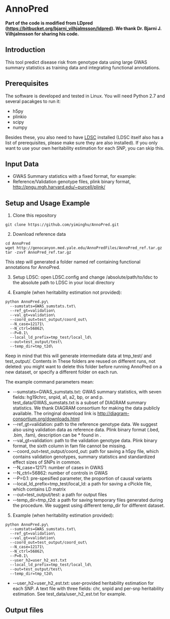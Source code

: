 # AnnoPred

**Part of the code is modified from LDpred (https://bitbucket.org/bjarni_vilhjalmsson/ldpred). We thank Dr. Bjarni J. Vilhjalmsson for sharing his code.**

## Introduction
This tool predict disease risk from genotype data using large GWAS summary statistics as training data and integrating functional annotations.

## Prerequisites
The software is developed and tested in Linux. You will need Python 2.7 and several pacakges to run it:
* h5py
* plinkio
* scipy
* numpy

Besides these, you also need to have [LDSC](https://github.com/bulik/ldsc) installed (LDSC itself also has a list of prerequisites, please make sure they are also installed). If you only want to use your own heritability estimation for each SNP, you can skip this.

## Input Data
* GWAS Summary statistics with a fixed format, for example:
* Reference/Validation genotype files, plink binary format, http://pngu.mgh.harvard.edu/~purcell/plink/

## Setup and Usage Example
1) Clone this repository
```
git clone https://github.com/yiminghu/AnnoPred.git
```
2) Download reference data
```
cd AnnoPred
wget http://genocanyon.med.yale.edu/AnnoPredFiles/AnnoPred_ref.tar.gz
tar -zxvf AnnoPred_ref.tar.gz
```
This step will generated a folder named ref containing functional annotations for AnnoPred.

3) Setup LDSC: open LDSC.config and change /absolute/path/to/ldsc to the absolute path to LDSC in your local directory

4) Example (when heritability estimation not provided):
```
python AnnoPred.py\
  --sumstats=GWAS_sumstats.txt\
  --ref_gt=validation\
  --val_gt=validation\
  --coord_out=test_output/coord_out\
  --N_case=12171\
  --N_ctrl=56862\
  --P=0.1\
  --local_ld_prefix=tmp_test/local_ld\
  --out=test_output/test\
  --temp_dir=tmp_t2d\
```
Keep in mind that this will generate intermediate data at tmp_test/ and test_output/. Contents in These folders are reused on different runs, not deleted: you might want to delete this folder before running AnnoPred on a new dataset, or specify a different folder on each run.

The example command parameters mean:
* --sumstats=GWAS_sumstats.txt: GWAS summary statistics, with seven fields: hg19chrc, snpid, a1, a2, bp, or and p. test_data/GWAS_sumstats.txt is a subset of DIAGRAM summary statistics. We thank DIAGRAM consortium for making the data publicly available. The oringinal download link is http://diagram-consortium.org/downloads.html
* --ref_gt=validation: path to the reference genotype data. We suggest also using validation data as reference data. Plink binary format (.bed, .bim, .fam), description can be * found in .
* --val_gt=validation: path to the validation genotype data. Plink binary format, the sixth column in fam file cannot be missing.
* --coord_out=test_output/coord_out: path for saving a h5py file, which contains validation genotypes, summary statistics and standardized effect sizes of SNPs in common.
* --N_case=12171: number of cases in GWAS
* --N_ctrl=56862: number of controls in GWAS
* --P=0.1: pre-spesified parameter, the proportion of causal variants
* --local_ld_prefix=tmp_test/local_ld: a path for saving a cPickle file, which contains LD matrix
* --out=test_output/test: a path for output files
* --temp_dir=tmp_t2d: a path for saving temporary files generated during the procedure. We suggest using different temp_dir for different dataset.

5) Example (when heritability estimation provided):
```
python AnnoPred.py\
  --sumstats=GWAS_sumstats.txt\
  --ref_gt=validation\
  --val_gt=validation\
  --coord_out=test_output/coord_out\
  --N_case=12171\
  --N_ctrl=56862\
  --P=0.1\
  --user_h2=user_h2_est.txt
  --local_ld_prefix=tmp_test/local_ld\
  --out=test_output/test\
  --temp_dir=tmp_t2d\
```
* --user_h2=user_h2_est.txt: user-provided heritability estimation for each SNP. A text file with three fields: chr, snpid and per-snp heritability estimation. See test_data/user_h2_est.txt for example.

## Output files
